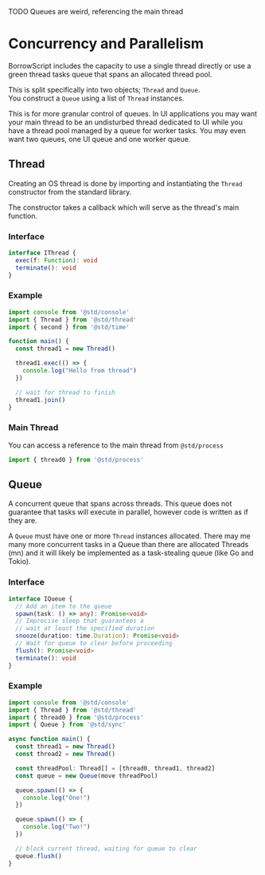 TODO Queues are weird, referencing the main thread

# Concurrency and Parallelism

BorrowScript includes the capacity to use a single thread directly or use a green thread  tasks queue that spans an allocated thread pool.

This is split specifically into two objects; `Thread` and `Queue`. <br>You construct a `Queue` using a list of `Thread` instances.

This is for more granular control of queues. In UI applications you may want your main thread to be an undisturbed thread dedicated to UI while you have a thread pool managed by a queue for worker tasks. You may even want two queues, one UI queue and one worker queue.

## Thread

Creating an OS thread is done by importing and instantiating the `Thread` constructor from the standard library.

The constructor takes a callback which will serve as the thread's main function.

### Interface

```typescript
interface IThread {
  exec(f: Function): void
  terminate(): void
}
```

### Example

```typescript
import console from '@std/console'
import { Thread } from '@std/thread'
import { second } from '@std/time'

function main() {
  const thread1 = new Thread()

  thread1.exec(() => {
    console.log("Hello from thread")
  })

  // wait for thread to finish
  thread1.join()
}
```

### Main Thread

You can access a reference to the main thread from `@std/process`

```typescript
import { thread0 } from '@std/process'
```

## Queue

A concurrent queue that spans across threads. This queue does not guarantee that tasks will execute in parallel, however code is written as if they are.

A `Queue` must have one or more `Thread` instances allocated. There may me many more concurrent tasks in a Queue than there are allocated Threads (mn) and it will likely be implemented as a task-stealing queue (like Go and Tokio).

### Interface

```typescript
interface IQueue {
  // Add an item to the queue
  spawn(task: () => any): Promise<void>
  // Imprecise sleep that guarantees a
  // wait at least the specified duration
  snooze(duration: time.Duration): Promise<void>
  // Wait for queue to clear before proceeding
  flush(): Promise<void>
  terminate(): void
}
```

### Example

```typescript
import console from '@std/console'
import { Thread } from '@std/thread'
import { thread0 } from '@std/process'
import { Queue } from '@std/sync'

async function main() {
  const thread1 = new Thread()
  const thread2 = new Thread()

  const threadPool: Thread[] = [thread0, thread1, thread2]
  const queue = new Queue(move threadPool)

  queue.spawn(() => {
    console.log("One!")
  })

  queue.spawn(() => {
    console.log("Two!")
  })

  // block current thread, waiting for queue to clear
  queue.flush()
}
```